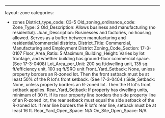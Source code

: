 ---
layout: zone
categories: 
  - zones
District_type_code: C3-5
Old_zoning_ordinance_code: 
Zone_Type: 2
Old_Description: Allows business and manufacturing (no residential).
Juan_Description: Businesses and factories, no housing allowed. Serves as a buffer between manufacturing and residential/commercial districts.
District_Title: Commercial, Manufacturing and Employment District
Zoning_Code_Section: 17-3-0107
Floor_Area_Ratio: 5
Maximum_Building_Height: Varies by lot frontage, and whether building has ground-floor commercial space. (See 17-3-0408)
Lot_Area_per_Unit: 200 sq ft/dwelling unit, 135 sq ft/efficiency unit, 100 sq ft/SRO unit
Front_Yard_Setback: None, unless property borders an R-zoned lot. Then the front setback must be at least 50% of the R lot's front setback. (See 17-3-0404.)
Side_Setback: None, unless property borders an R-zoned lot. Then the R lot's front setback applies.
Rear_Yard_Setback: If property has dwelling units, minimum of 30 ft. If its rear property line borders the side property line of an R-zoned lot, the rear setback must equal the side setback of the R-zoned lot. If rear line borders the R lot's rear line, setback must be at least 16 ft.
Rear_Yard_Open_Space: N/A
On_Site_Open_Space: N/A
